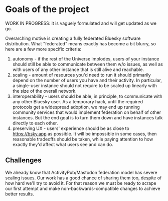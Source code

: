 # Goals of the project

WORK IN PROGRESS: it is vaguely formulated and will get updated as we go.

Overarching motive is creating a fully federated Bluesky software distribution.
What "federated" means exactly has become a bit blurry, so here are a few more
specific criteria:

1) autonomy - if the rest of the Universe implodes, users of your instance
  should still be able to communicate between them w/o issues, as well as with
  users of any other instance that is still alive and reachable.
2) scaling - amount of resources you'd need to run it should primarily depend
  on the number of users you have and their activity. In particular, a
  single-user instance should not require to be scaled up linearly with the
  size of the overall network.
3) interoperability - users should be able, in principle, to communicate with
  any other Bluesky user. As a temporary hack, until the required protocols get
  a widespread adoption, we may end up running community services that would
  implement federation on behalf of other instances. But the end goal is to turn
  them down and have instances talk directly to each other.
4) preserving UX - users' experience should be as close to https://bsky.app as
  possible. It will be impossible in some cases, then reasonable tradeoffs
  should be taken, while paying attention to how exactly they'd affect what
  users see and can do.


## Challenges

We already know that ActivityPub/Mastodon federation model has severe scaling
issues. Our work has a good chance of sharing them too, despite of how hard
we'll try to avoid it. For that reason we must be ready to scrape our first
attempt and make non-backwards-compatible changes to achieve better results.
